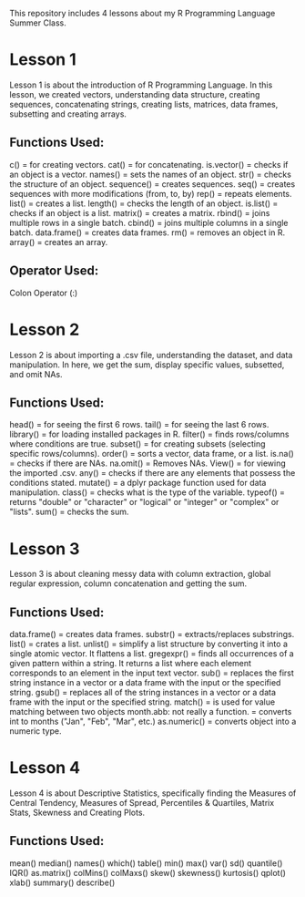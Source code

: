 This repository includes 4 lessons about my R Programming Language Summer Class.

# Lesson 1

Lesson 1 is about the introduction of R Programming Language. In this lesson, we created vectors, understanding data structure, creating sequences, concatenating strings, creating lists, matrices, data frames, subsetting and creating arrays.

## Functions Used:

c() = for creating vectors.
cat() = for concatenating.
is.vector() = checks if an object is a vector.
names() = sets the names of an object.
str() = checks the structure of an object.
sequence() = creates sequences.
seq() = creates sequences with more modifications (from, to, by)
rep() = repeats elements.
list() = creates a list.
length() = checks the length of an object.
is.list() = checks if an object is a list.
matrix() = creates a matrix.
rbind() = joins multiple rows in a single batch.
cbind() = joins multiple columns in a single batch.
data.frame() = creates data frames.
rm() = removes an object in R.
array() = creates an array.

## Operator Used:
Colon Operator (:)

# Lesson 2

Lesson 2 is about importing a .csv file, understanding the dataset, and data manipulation. In here, we get the sum, display specific values, subsetted, and omit NAs.

## Functions Used:

head() = for seeing the first 6 rows.
tail() = for seeing the last 6 rows.
library() = for loading installed packages in R.
filter() = finds rows/columns where conditions are true.
subset() = for creating subsets (selecting specific rows/columns).
order() = sorts a vector, data frame, or a list.
is.na() = checks if there are NAs.
na.omit() = Removes NAs.
View() = for viewing the imported .csv.
any() = checks if there are any elements that possess the conditions stated.
mutate() = a dplyr package function used for data manipulation.
class() = checks what is the type of the variable.
typeof() = returns "double" or "character" or "logical" or "integer" or "complex" or "lists".
sum() = checks the sum.

# Lesson 3

Lesson 3 is about cleaning messy data with column extraction, global regular expression, column concatenation and getting the sum.

## Functions Used:

data.frame() = creates data frames.
substr() = extracts/replaces substrings.
list() = crates a list.
unlist() = simplify a list structure by converting it into a single atomic vector. It flattens a list.
gregexpr() = finds all occurrences of a given pattern within a string. It returns a list where each element corresponds to an element in the input text vector.
sub() = replaces the first string instance in a vector or a data frame with the input or the specified string.
gsub() = replaces all of the string instances in a vector or a data frame with the input or the specified string.
match() = is used for value matching between two objects
month.abb: not really a function. = converts int to months ("Jan", "Feb", "Mar", etc.)
as.numeric() = converts object into a numeric type.

# Lesson 4

Lesson 4 is about Descriptive Statistics, specifically finding the Measures of Central Tendency, Measures of Spread, Percentiles & Quartiles, Matrix Stats, Skewness and Creating Plots.

## Functions Used:

mean()
median()
names()
which()
table()
min()
max()
var()
sd()
quantile()
IQR()
as.matrix()
colMins()
colMaxs()
skew()
skewness()
kurtosis()
qplot()
xlab()
summary()
describe()